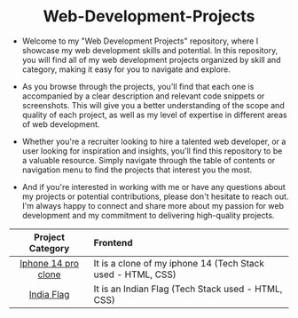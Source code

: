 
<div align="center">
  
# Web-Development-Projects
</div>

- Welcome to my "Web Development Projects" repository, where I showcase my web development skills and potential. In this repository, you will find all of my web development projects organized by skill and category, making it easy for you to navigate and explore.

- As you browse through the projects, you'll find that each one is accompanied by a clear description and relevant code snippets or screenshots. This will give you a better understanding of the scope and quality of each project, as well as my level of expertise in different areas of web development.

- Whether you're a recruiter looking to hire a talented web developer, or a user looking for inspiration and insights, you'll find this repository to be a valuable resource. Simply navigate through the table of contents or navigation menu to find the projects that interest you the most.

- And if you're interested in working with me or have any questions about my projects or potential contributions, please don't hesitate to reach out. I'm always happy to connect and share more about my passion for web development and my commitment to delivering high-quality projects.

<div align="center">

|          Project Category           |                                                                   Frontend                                     |
| :--------------------------: | :----------------------------------------------------- |
| [Iphone 14 pro clone]()|  It is a clone of my iphone 14 (Tech Stack used - HTML, CSS)     |
| [India Flag]()|  It is an Indian Flag (Tech Stack used - HTML, CSS)     |


</div>
